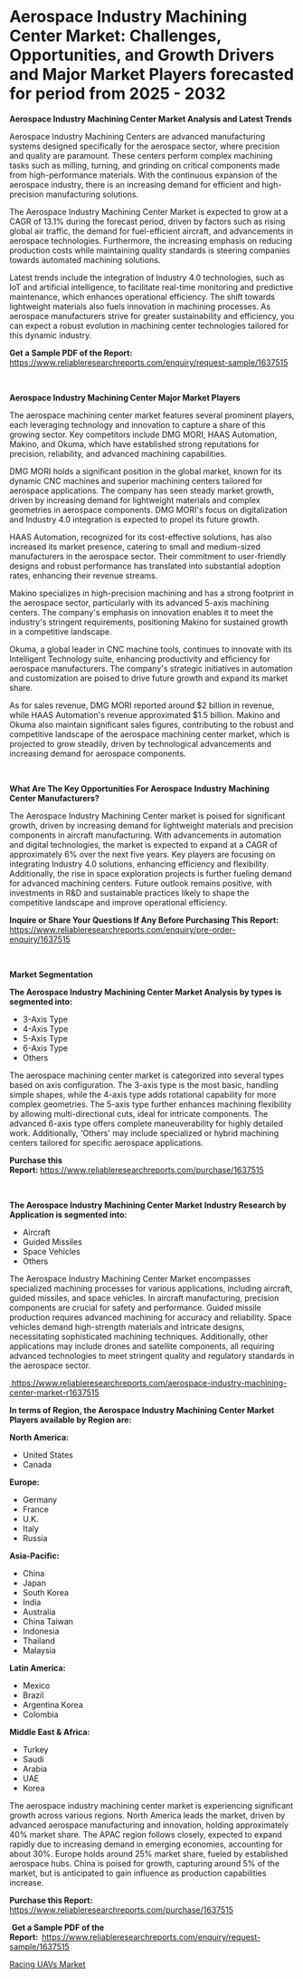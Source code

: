 <p><h1>Aerospace Industry Machining Center Market: Challenges, Opportunities, and Growth Drivers and Major Market Players forecasted for period from 2025 - 2032</h1></p><p><strong>Aerospace Industry Machining Center Market Analysis and Latest Trends</strong></p>
<p><p>Aerospace Industry Machining Centers are advanced manufacturing systems designed specifically for the aerospace sector, where precision and quality are paramount. These centers perform complex machining tasks such as milling, turning, and grinding on critical components made from high-performance materials. With the continuous expansion of the aerospace industry, there is an increasing demand for efficient and high-precision manufacturing solutions. </p><p>The Aerospace Industry Machining Center Market is expected to grow at a CAGR of 13.1% during the forecast period, driven by factors such as rising global air traffic, the demand for fuel-efficient aircraft, and advancements in aerospace technologies. Furthermore, the increasing emphasis on reducing production costs while maintaining quality standards is steering companies towards automated machining solutions. </p><p>Latest trends include the integration of Industry 4.0 technologies, such as IoT and artificial intelligence, to facilitate real-time monitoring and predictive maintenance, which enhances operational efficiency. The shift towards lightweight materials also fuels innovation in machining processes. As aerospace manufacturers strive for greater sustainability and efficiency, you can expect a robust evolution in machining center technologies tailored for this dynamic industry.</p></p>
<p><strong>Get a Sample PDF of the Report:&nbsp;</strong> <a href="https://www.reliableresearchreports.com/enquiry/request-sample/1637515?utm_campaign=2098&utm_medium=2&utm_source=Github&utm_content=ia&utm_term=23032025&utm_id=aerospace-industry-machining-center">https://www.reliableresearchreports.com/enquiry/request-sample/1637515</a></p>
<p>&nbsp;</p>
<p><strong>Aerospace Industry Machining Center Major Market Players</strong></p>
<p><p>The aerospace machining center market features several prominent players, each leveraging technology and innovation to capture a share of this growing sector. Key competitors include DMG MORI, HAAS Automation, Makino, and Okuma, which have established strong reputations for precision, reliability, and advanced machining capabilities.</p><p>DMG MORI holds a significant position in the global market, known for its dynamic CNC machines and superior machining centers tailored for aerospace applications. The company has seen steady market growth, driven by increasing demand for lightweight materials and complex geometries in aerospace components. DMG MORI's focus on digitalization and Industry 4.0 integration is expected to propel its future growth.</p><p>HAAS Automation, recognized for its cost-effective solutions, has also increased its market presence, catering to small and medium-sized manufacturers in the aerospace sector. Their commitment to user-friendly designs and robust performance has translated into substantial adoption rates, enhancing their revenue streams.</p><p>Makino specializes in high-precision machining and has a strong footprint in the aerospace sector, particularly with its advanced 5-axis machining centers. The company's emphasis on innovation enables it to meet the industry's stringent requirements, positioning Makino for sustained growth in a competitive landscape.</p><p>Okuma, a global leader in CNC machine tools, continues to innovate with its Intelligent Technology suite, enhancing productivity and efficiency for aerospace manufacturers. The company's strategic initiatives in automation and customization are poised to drive future growth and expand its market share.</p><p>As for sales revenue, DMG MORI reported around $2 billion in revenue, while HAAS Automation's revenue approximated $1.5 billion. Makino and Okuma also maintain significant sales figures, contributing to the robust and competitive landscape of the aerospace machining center market, which is projected to grow steadily, driven by technological advancements and increasing demand for aerospace components.</p></p>
<p>&nbsp;</p>
<p><strong>What Are The Key Opportunities For Aerospace Industry Machining Center Manufacturers?</strong></p>
<p><p>The Aerospace Industry Machining Center market is poised for significant growth, driven by increasing demand for lightweight materials and precision components in aircraft manufacturing. With advancements in automation and digital technologies, the market is expected to expand at a CAGR of approximately 6% over the next five years. Key players are focusing on integrating Industry 4.0 solutions, enhancing efficiency and flexibility. Additionally, the rise in space exploration projects is further fueling demand for advanced machining centers. Future outlook remains positive, with investments in R&D and sustainable practices likely to shape the competitive landscape and improve operational efficiency.</p></p>
<p><strong>Inquire or Share Your Questions If Any Before Purchasing This Report:</strong> <a href="https://www.reliableresearchreports.com/enquiry/pre-order-enquiry/1637515?utm_campaign=2098&utm_medium=2&utm_source=Github&utm_content=ia&utm_term=23032025&utm_id=aerospace-industry-machining-center">https://www.reliableresearchreports.com/enquiry/pre-order-enquiry/1637515</a></p>
<p>&nbsp;</p>
<p><strong>Market Segmentation</strong></p>
<p><strong>The Aerospace Industry Machining Center Market Analysis by types is segmented into:</strong></p>
<p><ul><li>3-Axis Type</li><li>4-Axis Type</li><li>5-Axis Type</li><li>6-Axis Type</li><li>Others</li></ul></p>
<p><p>The aerospace machining center market is categorized into several types based on axis configuration. The 3-axis type is the most basic, handling simple shapes, while the 4-axis type adds rotational capability for more complex geometries. The 5-axis type further enhances machining flexibility by allowing multi-directional cuts, ideal for intricate components. The advanced 6-axis type offers complete maneuverability for highly detailed work. Additionally, 'Others' may include specialized or hybrid machining centers tailored for specific aerospace applications.</p></p>
<p><strong>Purchase this Report:&nbsp;</strong><a href="https://www.reliableresearchreports.com/purchase/1637515?utm_campaign=2098&utm_medium=2&utm_source=Github&utm_content=ia&utm_term=23032025&utm_id=aerospace-industry-machining-center">https://www.reliableresearchreports.com/purchase/1637515</a></p>
<p>&nbsp;</p>
<p><strong>The Aerospace Industry Machining Center Market Industry Research by Application is segmented into:</strong></p>
<p><ul><li>Aircraft</li><li>Guided Missiles</li><li>Space Vehicles</li><li>Others</li></ul></p>
<p><p>The Aerospace Industry Machining Center Market encompasses specialized machining processes for various applications, including aircraft, guided missiles, and space vehicles. In aircraft manufacturing, precision components are crucial for safety and performance. Guided missile production requires advanced machining for accuracy and reliability. Space vehicles demand high-strength materials and intricate designs, necessitating sophisticated machining techniques. Additionally, other applications may include drones and satellite components, all requiring advanced technologies to meet stringent quality and regulatory standards in the aerospace sector.</p></p>
<p><a href="https://www.reliableresearchreports.com/aerospace-industry-machining-center-market-r1637515?utm_campaign=2098&utm_medium=2&utm_source=Github&utm_content=ia&utm_term=23032025&utm_id=aerospace-industry-machining-center">&nbsp;https://www.reliableresearchreports.com/aerospace-industry-machining-center-market-r1637515</a></p>
<p><strong>In terms of Region, the Aerospace Industry Machining Center Market Players available by Region are:</strong></p>
<p>
    <p> <strong> North America: </strong>
        <ul>
            <li>United States</li>
            <li>Canada</li>
        </ul>
        </p> 
    <p> <strong> Europe: </strong>
        <ul>
            <li>Germany</li>
            <li>France</li>
            <li>U.K.</li>
            <li>Italy</li>
            <li>Russia</li>
        </ul>
        </p> 
    <p> <strong> Asia-Pacific: </strong>
        <ul>
            <li>China</li>
            <li>Japan</li>
            <li>South Korea</li>
            <li>India</li>
            <li>Australia</li>
            <li>China Taiwan</li>
            <li>Indonesia</li>
            <li>Thailand</li>
            <li>Malaysia</li>
        </ul>
        </p> 
    <p> <strong> Latin America: </strong>
        <ul>
            <li>Mexico</li>
            <li>Brazil</li>
            <li>Argentina Korea</li>
            <li>Colombia</li>
        </ul>
        </p> 
    <p> <strong> Middle East & Africa: </strong>
        <ul>
            <li>Turkey</li>
            <li>Saudi</li>
            <li>Arabia</li>
            <li>UAE</li>
            <li>Korea</li>
        </ul>
    </p>
    </p>
<p><p>The aerospace industry machining center market is experiencing significant growth across various regions. North America leads the market, driven by advanced aerospace manufacturing and innovation, holding approximately 40% market share. The APAC region follows closely, expected to expand rapidly due to increasing demand in emerging economies, accounting for about 30%. Europe holds around 25% market share, fueled by established aerospace hubs. China is poised for growth, capturing around 5% of the market, but is anticipated to gain influence as production capabilities increase.</p></p>
<p><strong>Purchase this Report: </strong><a href="https://www.reliableresearchreports.com/purchase/1637515?utm_campaign=2098&utm_medium=2&utm_source=Github&utm_content=ia&utm_term=23032025&utm_id=aerospace-industry-machining-center">https://www.reliableresearchreports.com/purchase/1637515</a></p>
<p>&nbsp;<strong>Get a Sample PDF of the Report:&nbsp;&nbsp;</strong><a href="https://www.reliableresearchreports.com/enquiry/request-sample/1637515?utm_campaign=2098&utm_medium=2&utm_source=Github&utm_content=ia&utm_term=23032025&utm_id=aerospace-industry-machining-center">https://www.reliableresearchreports.com/enquiry/request-sample/1637515</a></p>
<p><strong></strong></p>
<p><p><a href="https://github.com/Krish2023na/Market-Research-Report-List-7/blob/main/racing-uavs-market.md?utm_campaign=2098&utm_medium=2&utm_source=Github&utm_content=ia&utm_term=23032025&utm_id=aerospace-industry-machining-center">Racing UAVs Market</a></p></p>